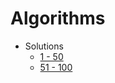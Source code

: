 # Algorithms

* Solutions
    * [1 - 50](https://github.com/jsong00505/LeetCode/blob/master/Algorithms/docs/README1.md)
    * [51 - 100](https://github.com/jsong00505/LeetCode/blob/master/Algorithms/docs/README2.md)


